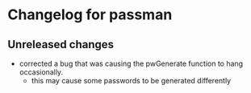# Changelog for passman

## Unreleased changes

- corrected a bug that was causing the pwGenerate function to hang occasionally.
  - this may cause some passwords to be generated differently
